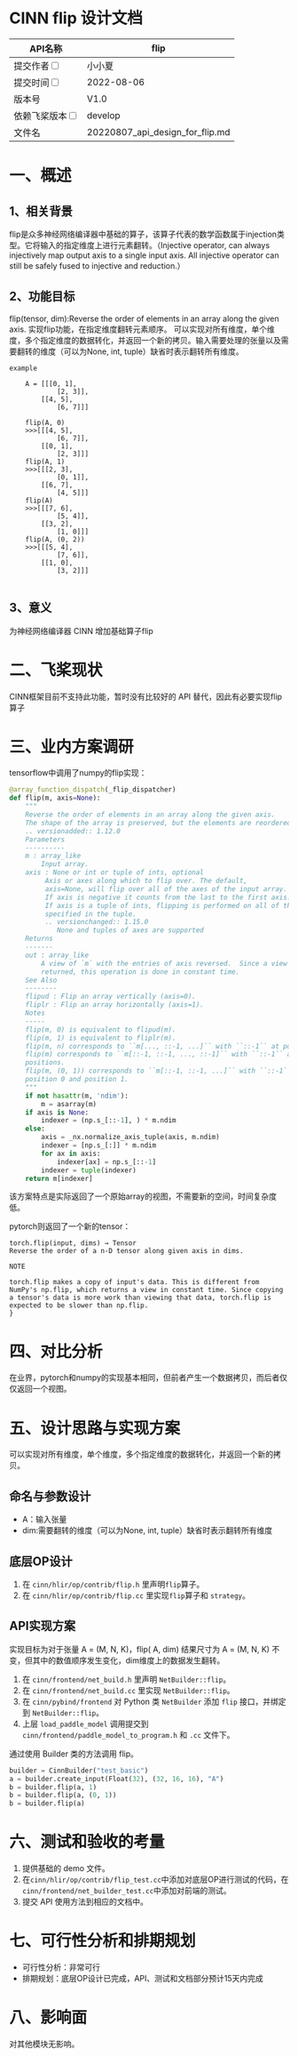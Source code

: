 # CINN flip 设计文档

| API名称                                                      | flip                                                 |
| ------------------------------------------------------------ | ------------------------------------------------------------ |
| 提交作者<input type="checkbox" class="rowselector hidden">   | 小小夏                                                    |
| 提交时间<input type="checkbox" class="rowselector hidden">   | 2022-08-06                                                   |
| 版本号                                                       | V1.0                                                         |
| 依赖飞桨版本<input type="checkbox" class="rowselector hidden"> | develop                                                      |
| 文件名                                                       | 20220807_api_design_for_flip.md<br> |


# 一、概述

## 1、相关背景

flip是众多神经网络编译器中基础的算子，该算子代表的数学函数属于injection类型。它将输入的指定维度上进行元素翻转。（Injective operator, can always injectively map output axis to a single input axis. All injective operator can still be safely fused to injective and reduction.）

## 2、功能目标

flip(tensor, dim):Reverse the order of elements in an array along the given axis.
实现flip功能，在指定维度翻转元素顺序。
可以实现对所有维度，单个维度，多个指定维度的数据转化，并返回一个新的拷贝。输入需要处理的张量以及需要翻转的维度（可以为None, int, tuple）缺省时表示翻转所有维度。
```
example

    A = [[[0, 1], 
            [2, 3]], 
        [[4, 5], 
            [6, 7]]]

    flip(A, 0)
    >>>[[[4, 5], 
            [6, 7]], 
        [[0, 1], 
            [2, 3]]]
    flip(A, 1)
    >>>[[[2, 3], 
            [0, 1]], 
        [[6, 7], 
            [4, 5]]]
    flip(A)
    >>>[[[7, 6], 
            [5, 4]], 
        [[3, 2], 
            [1, 0]]]
    flip(A, (0, 2))
    >>>[[[5, 4], 
            [7, 6]], 
        [[1, 0], 
            [3, 2]]]


```

## 3、意义

为神经网络编译器 CINN 增加基础算子flip

# 二、飞桨现状

CINN框架目前不支持此功能，暂时没有比较好的 API 替代，因此有必要实现flip算子


# 三、业内方案调研



tensorflow中调用了numpy的flip实现：

```python
@array_function_dispatch(_flip_dispatcher)
def flip(m, axis=None):
    """
    Reverse the order of elements in an array along the given axis.
    The shape of the array is preserved, but the elements are reordered.
    .. versionadded:: 1.12.0
    Parameters
    ----------
    m : array_like
        Input array.
    axis : None or int or tuple of ints, optional
         Axis or axes along which to flip over. The default, 
         axis=None, will flip over all of the axes of the input array.
         If axis is negative it counts from the last to the first axis.
         If axis is a tuple of ints, flipping is performed on all of the axes
         specified in the tuple.
         .. versionchanged:: 1.15.0
            None and tuples of axes are supported
    Returns
    -------
    out : array_like
        A view of `m` with the entries of axis reversed.  Since a view is
        returned, this operation is done in constant time.
    See Also
    --------
    flipud : Flip an array vertically (axis=0).
    fliplr : Flip an array horizontally (axis=1).
    Notes
    -----
    flip(m, 0) is equivalent to flipud(m).
    flip(m, 1) is equivalent to fliplr(m).
    flip(m, n) corresponds to ``m[..., ::-1, ...]`` with ``::-1`` at position n.
    flip(m) corresponds to ``m[::-1, ::-1, ..., ::-1]`` with ``::-1`` at all
    positions.
    flip(m, (0, 1)) corresponds to ``m[::-1, ::-1, ...]`` with ``::-1`` at
    position 0 and position 1.
    """
    if not hasattr(m, 'ndim'):
        m = asarray(m)
    if axis is None:
        indexer = (np.s_[::-1], ) * m.ndim
    else:
        axis = _nx.normalize_axis_tuple(axis, m.ndim)
        indexer = [np.s_[:]] * m.ndim
        for ax in axis:
            indexer[ax] = np.s_[::-1]
        indexer = tuple(indexer)
    return m[indexer]
```

该方案特点是实际返回了一个原始array的视图，不需要新的空间，时间复杂度低。

pytorch则返回了一个新的tensor：

```
torch.flip(input, dims) → Tensor
Reverse the order of a n-D tensor along given axis in dims.

NOTE

torch.flip makes a copy of input's data. This is different from NumPy's np.flip, which returns a view in constant time. Since copying a tensor's data is more work than viewing that data, torch.flip is expected to be slower than np.flip.
}
```

# 四、对比分析

在业界，pytorch和numpy的实现基本相同，但前者产生一个数据拷贝，而后者仅仅返回一个视图。

# 五、设计思路与实现方案

可以实现对所有维度，单个维度，多个指定维度的数据转化，并返回一个新的拷贝。

## 命名与参数设计

- A：输入张量
- dim:需要翻转的维度（可以为None, int, tuple）缺省时表示翻转所有维度

## 底层OP设计

1. 在 `cinn/hlir/op/contrib/flip.h` 里声明`flip`算子。
2. 在 `cinn/hlir/op/contrib/flip.cc` 里实现`flip`算子和 `strategy`。

## API实现方案

实现目标为对于张量 A = (M, N, K)，flip( A, dim) 结果尺寸为 A = (M, N, K) 不变，但其中的数值顺序发生变化，dim维度上的数据发生翻转。

1. 在 `cinn/frontend/net_build.h` 里声明 `NetBuilder::flip`。
2. 在 `cinn/frontend/net_build.cc` 里实现 `NetBuilder::flip`。
3. 在 `cinn/pybind/frontend` 对 Python 类 `NetBuilder` 添加 `flip` 接口，并绑定到 `NetBuilder::flip`。
4. 上层 `load_paddle_model` 调用提交到 `cinn/frontend/paddle_model_to_program.h` 和 `.cc` 文件下。

通过使用 Builder 类的方法调用 flip。

```python
builder = CinnBuilder("test_basic")
a = builder.create_input(Float(32), (32, 16, 16), "A")
b = builder.flip(a, 1)
b = builder.flip(a, (0, 1))
b = builder.flip(a)
```

# 六、测试和验收的考量

1. 提供基础的 demo 文件。
2. 在`cinn/hlir/op/contrib/flip_test.cc`中添加对底层OP进行测试的代码，在`cinn/frontend/net_builder_test.cc`中添加对前端的测试。
3. 提交 API 使用方法到相应的文档中。

# 七、可行性分析和排期规划

- 可行性分析：非常可行
- 排期规划：底层OP设计已完成，API、测试和文档部分预计15天内完成

# 八、影响面

对其他模块无影响。
